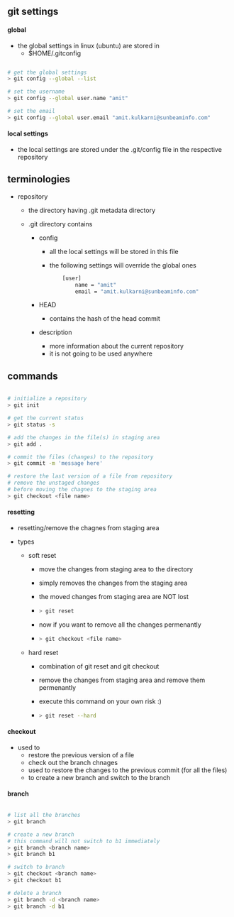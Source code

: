 ## git settings

#### global

- the global settings in linux (ubuntu) are stored in
  - $HOME/.gitconfig

```bash

# get the global settings
> git config --global --list

# set the username
> git config --global user.name "amit"

# set the email
> git config --global user.email "amit.kulkarni@sunbeaminfo.com"

```

#### local settings

- the local settings are stored under the .git/config file in the respective repository

## terminologies

- repository

  - the directory having .git metadata directory
  - .git directory contains

    - config

      - all the local settings will be stored in this file
      - the following settings will override the global ones

        ```bash
            [user]
                name = "amit"
                email = "amit.kulkarni@sunbeaminfo.com"
        ```

    - HEAD

      - contains the hash of the head commit

    - description
      - more information about the current repository
      - it is not going to be used anywhere

## commands

```bash

# initialize a repository
> git init

# get the current status
> git status -s

# add the changes in the file(s) in staging area
> git add .

# commit the files (changes) to the repository
> git commit -m 'message here'

# restore the last version of a file from repository
# remove the unstaged changes
# before moving the chagnes to the staging area
> git checkout <file name>

```

#### resetting

- resetting/remove the chagnes from staging area
- types

  - soft reset

    - move the changes from staging area to the directory
    - simply removes the changes from the staging area
    - the moved changes from staging area are NOT lost

    - ```bash
      > git reset
      ```
    - now if you want to remove all the changes permenantly

    - ```bash
      > git checkout <file name>
      ```

  - hard reset

    - combination of git reset and git checkout
    - remove the changes from staging area and remove them permenantly
    - execute this command on your own risk :)

    - ```bash
      > git reset --hard
      ```

#### checkout

- used to
  - restore the previous version of a file
  - check out the branch chnages
  - used to restore the changes to the previous commit (for all the files)
  - to create a new branch and switch to the branch

#### branch

```bash

# list all the branches
> git branch

# create a new branch
# this command will not switch to b1 immediately
> git branch <branch name>
> git branch b1

# switch to branch
> git checkout <branch name>
> git checkout b1

# delete a branch
> git branch -d <branch name>
> git branch -d b1
